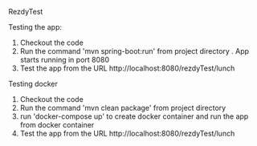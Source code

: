 
RezdyTest

Testing the app:
 1. Checkout the code 
 2. Run the command 'mvn spring-boot:run' from project directory . App starts running in port 8080
 3. Test the app from the URL http://localhost:8080/rezdyTest/lunch
 
 
Testing docker 
 1. Checkout the code 
 2. Run the command 'mvn clean package' from project directory 
 3. run 'docker-compose up' to create docker container and run the app from docker container
 4. Test the app from the URL http://localhost:8080/rezdyTest/lunch
